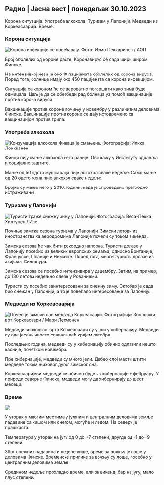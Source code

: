 ## Радио \| Јасна вест \| понедељак 30.10.2023

Корона ситуација. Употреба алкохола. Туризам у Лапонији. Медведи из Коркеасаарија. Време.

### Корона ситуација

![Корона инфекције се повећавају. Фото: Исмо Пеккаринен / АОП](хттпс://имагес.цдн.иле.фи/имаге/уплоад/ц_цроп,х_1992,в_3543,к_0,и_232/ар_1.7777777777777777,ц_филл,г_фацес,0_127,0_16_0.к_ауто:ецо/ф_ауто/фл_лосси/в1698673937/39-1193332653фб40а9ц4а2)

Број оболелих од короне расте. Коронавирус се сада шири широм Финске.

На интензивној нези је око 10 пацијената оболелих од корона вируса. Поред тога, болнице имају око 450 пацијената са корона инфекцијом.

Ситуација са короном ће се вероватно погоршати како зима буде одмицала. Циљ је да се обезбеди рад болница уз помоћ вакцинације против корона вируса.

Вакцинације против короне почињу у новембру у различитим деловима Финске. Вакцинације против короне се дају истовремено са вакцинацијом против грипа.

### Употреба алкохола

![Конзумација алкохола Финаца је смањена. Фотографија: Илкка Лоикканен](хттпс://имагес.цдн.иле.фи/имаге/уплоад/ц_цроп,х_2160,в_3840,к_0,и_325/ар_1.7777777777777777,ц_филл,г_фацес,х_6105,ецо/ф_ауто/фл_лосси/в1682602904/39-1105424644а7б35б4046)

Финци пију мање алкохола него раније. Ово кажу у Институту здравља и социјалне заштите.

Мање од 50 одсто мушкараца пије алкохол сваке недеље. Само мање од 20 одсто жена пије алкохол сваке недеље.

Бројке су мање него у 2016. години, када је спроведено претходно истраживање.

### Туризам у Лапонији

![Туристи траже снежну зиму у Лапонији. Фотографија: Веса-Пекка Хилтунен / Иле](хттпс://имагес.цдн.иле.фи/имаге/уплоад/ц_цроп,х_3375,в_6000,к_0,и_473/ар_1.7777777777777777,ц_филл,г_205,ц_филл,г_705,0/к_ауто:ецо/ф_ауто/фл_лосси/в1673250132/39-105687963ббц441бд57б)

Почиње зимска сезона туризма у Лапонији. Зимски летови из иностранства ка аеродромима Лапоније почели су током викенда.

Зимска сезона ће чак бити рекордно напорна. Туристи долазе у Лапонију посебно из великих европских земаља, односно Британије, Француске, Шпаније и Немачке. Поред тога, многи туристи долазе из азијског Сингапура.

Зимска сезона се посебно интензивира у децембру. Затим, на пример, до 130 летова недељно слеће у Рованиеми.

Туристи су посебно заинтересовани за снежну зиму. Октобар је сада био снежан у Лапонији, а то је повећало интересовање за Лапонију.

### Медведи из Коркеасаарија

![Почео је зимски сан медведа Коркеасаари. Фотографија: Зоолошки врт Коркеасаари / Мари Лехмонен](хттпс://имагес.цдн.иле.фи/имаге/уплоад/ц_цроп,х_3239,в_5759,к_0,и_0/ар_1.7777777777777777,ц_филл,г6_фацес,10_10_0,хпр_/к_ауто:ецо/ф_ауто/фл_лосси/в1698664391/39-1193141653ф687431фф4)

Медведи зоолошког врта Коркеасаари су ушли у хибернацију. Медведи су ове јесени чврсто спавали већ крајем октобра.

Последњих година, медведи су у хибернацију обично одлазили нешто касније, почетком новембра.

Пре хибернације, медведи су много јели. Дебео слој масти штити медведе током њиховог дугог зимског сна.

Коркеасааријеви медведи се обично буде из хибернације у фебруару. У природи северне Финске, медведи могу да хибернирају до шест месеци.

### Време

![](хттпс://имагес.цдн.иле.фи/имаге/уплоад/ц_цроп,х_1080,в_1919,к_0,и_0/ар_1.7777777777777777,ц_филл,г_фацес,х_675,в_1200/е/аутоф_ауто/фл_лосси/в1698681609/39-1193390653фд2ед08682)

У уторак у многим местима у јужним и централним деловима земље падавине са кишом или снегом, могуће и ледом. На северу је прашкаста.

Температура у уторак на југу од 0 до +7 степени, другде од -1 до -9 степени.

Због снежних падавина и ледене кише, време за вожњу је лоше у деловима Финске. Временске прилике за вожњу су лоше, посебно у централним деловима земље.

Средином недеље прохладно време, али за викенд, бар на југу, мало плус степени.